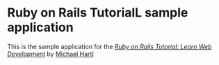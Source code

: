 # Ruby on Rails TutorialL sample application

This is the sample application for the
[*Ruby on Rails Tutorial: Learn Web Development*](http://www.railstutorial.org/)
by [Michael Hartl](http://www.michaelhartl.com)